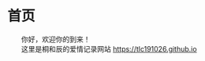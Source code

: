 # 首页
&emsp;&emsp;你好，欢迎你的到来！<br/>
&emsp;&emsp;这里是桐和辰的爱情记录网站 <https://tlc191026.github.io>
<style>
 /* 初始设置，背景图片位于左上角 */
body {
    background-image: url('https://raw.githubusercontent.com/tlc191026/tlc191026.github.io/master/img/others/background.jpg');
    background-size: cover;
    background-repeat: no-repeat;
    background-position: left top; /* 水平居左，垂直靠顶部 */
}

/* 在移动设备上更改背景图片的位置 */
@media (max-width: 768px) {
    body {
        background-position: right 40% top; /* 水平居左，垂直居中 */
    }
}
</style>


